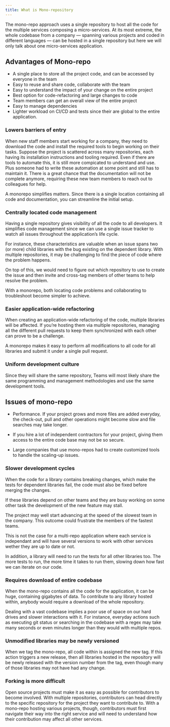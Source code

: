 ```yaml
---
title: What is Mono-repository
---
```


The mono-repo approach uses a single repository to host all the code for the multiple services composing a micro-services.
At its most extreme, the whole codebase from a company — spanning various projects and coded in different languages — can be hosted in a single repository but here we will only talk about one micro-services application.

## Advantages of Mono-repo

- A single place to store all the project code, and can be accessed by everyone in the team
- Easy to reuse and share code, collaborate with the team
- Easy to understand the impact of your change on the entire project
- Best option for code-refactoring and large changes to code
- Team members can get an overall view of the entire project
- Easy to manage dependencies
- Lighter workload on CI/CD and tests since their are global to the entire application.

### Lowers barriers of entry

When new staff members start working for a company, they need to download the code and install the required tools to begin working on their tasks. Suppose the project is scattered across many repositories, each having its installation instructions and tooling required. Even if there are tools to automate this, it is still more compicated to understand and use. Plus someone had to write these automation at some point and still has to maintain it. There is a great chance that the documentation will not be complete anymore, requiring these new team members to reach out to colleagues for help.

A monorepo simplifies matters. Since there is a single location containing all code and documentation, you can streamline the initial setup.

### Centrally located code management

Having a single repository gives visibility of all the code to all developers. It simplifies code management since we can use a single issue tracker to watch all issues throughout the application’s life cycle.

For instance, these characteristics are valuable when an issue spans two (or more) child libraries with the bug existing on the dependent library. With multiple repositories, it may be challenging to find the piece of code where the problem happens.

On top of this, we would need to figure out which repository to use to create the issue and then invite and cross-tag members of other teams to help resolve the problem.

With a monorepo, both locating code problems and collaborating to troubleshoot become simpler to achieve.

### Easier application-wide refactoring

When creating an application-wide refactoring of the code, multiple libraries will be affected. If you’re hosting them via multiple repositories, managing all the different pull requests to keep them synchronized with each other can prove to be a challenge.

A monorepo makes it easy to perform all modifications to all code for all libraries and submit it under a single pull request.

### Uniform development culture

Since they will share the same repository, Teams will most likely share the same programming and management methodologies and use the same development tools.


## Issues of mono-repo

- Performance. If your project grows and more files are added everyday, the check-out, pull and other operations might become slow and file searches may take longer.

- If you hire a lot of independent contractors for your project, giving them access to the entire code base may not be so secure.

- Large companies that use mono-repos had to create customized tools to handle the scaling-up issues.

### Slower development cycles

When the code for a library contains breaking changes, which make the tests for dependent libraries fail, the code must also be fixed before merging the changes.

If these libraries depend on other teams and they are busy working on some other task the development of the new feature may stall.

The project may well start advancing at the speed of the slowest team in the company. This outcome could frustrate the members of the fastest teams.

This is not the case for a multi-repo application where each service is independant and will have several versions to work with other services wether they are up to date or not.

In addition, a library will need to run the tests for all other libraries too. The more tests to run, the more time it takes to run them, slowing down how fast we can iterate on our code.

### Requires download of entire codebase

When the mono-repo contains all the code for the application, it can be huge, containing gigabytes of data. To contribute to any library hosted within, anybody would require a download of the whole repository.

Dealing with a vast codebase implies a poor use of space on our hard drives and slower interactions with it. For instance, everyday actions such as executing git status or searching in the codebase with a regex may take many seconds or even minutes longer than they would with multiple repos.

### Unmodified libraries may be newly versioned

When we tag the mono-repo, all code within is assigned the new tag. If this action triggers a new release, then all libraries hosted in the repository will be newly released with the version number from the tag, even though many of those libraries may not have had any change.

### Forking is more difficult

Open source projects must make it as easy as possible for contributors to become involved. With multiple repositories, contributors can head directly to the specific repository for the project they want to contribute to. With a mono-repo hosting various projects, though, contributors must first navigate their way into the right service and will need to understand how their contribution may affect all other services.


